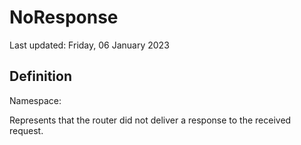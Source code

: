 #  NoResponse
Last updated: Friday, 06 January 2023

## Definition
Namespace: 

Represents that the router did not deliver a response to the received request.

